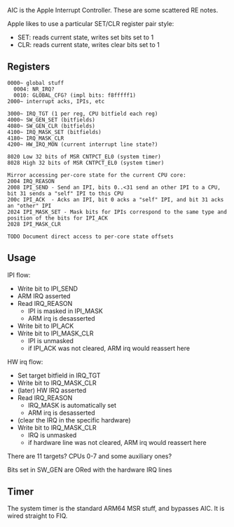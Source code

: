 AIC is the Apple Interrupt Controller. These are some scattered RE notes.

Apple likes to use a particular SET/CLR register pair style:

* SET: reads current state, writes set bits set to 1
* CLR: reads current state, writes clear bits set to 1

## Registers

```
0000~ global stuff
  0004: NR_IRQ?
  0010: GLOBAL_CFG? (impl bits: f8fffff1)
2000~ interrupt acks, IPIs, etc

3000~ IRQ_TGT (1 per reg, CPU bitfield each reg)
4000~ SW_GEN_SET (bitfields)
4080~ SW_GEN_CLR (bitfields)
4100~ IRQ_MASK_SET (bitfields)
4180~ IRQ_MASK_CLR
4200~ HW_IRQ_MON (current interrupt line state?)

8020 Low 32 bits of MSR CNTPCT_EL0 (system timer)
8028 High 32 bits of MSR CNTPCT_EL0 (system timer)

Mirror accessing per-core state for the current CPU core:
2004 IRQ_REASON
2008 IPI_SEND - Send an IPI, bits 0..<31 send an other IPI to a CPU, bit 31 sends a "self" IPI to this CPU
200c IPI_ACK  - Acks an IPI, bit 0 acks a "self" IPI, and bit 31 acks an "other" IPI
2024 IPI_MASK_SET - Mask bits for IPIs correspond to the same type and position of the bits for IPI_ACK
2028 IPI_MASK_CLR

TODO Document direct access to per-core state offsets
```

## Usage

IPI flow:

* Write bit to IPI_SEND
* ARM IRQ asserted
* Read IRQ_REASON
    * IPI is masked in IPI_MASK
    * ARM irq is desasserted
* Write bit to IPI_ACK
* Write bit to IPI_MASK_CLR
    * IPI is unmasked
    * if IPI_ACK was not cleared, ARM irq would reassert here

HW irq flow:

* Set target bitfield in IRQ_TGT
* Write bit to IRQ_MASK_CLR
* (later) HW IRQ asserted
* Read IRQ_REASON
    * IRQ_MASK is automatically set
    * ARM irq is desasserted
* (clear the IRQ in the specific hardware)
* Write bit to IRQ_MASK_CLR
    * IRQ is unmasked
    * if hardware line was not cleared, ARM irq would reassert here

There are 11 targets? CPUs 0-7 and some auxiliary ones?
        
Bits set in SW_GEN are ORed with the hardware IRQ lines

## Timer

The system timer is the standard ARM64 MSR stuff, and bypasses AIC. It is wired straight to FIQ.